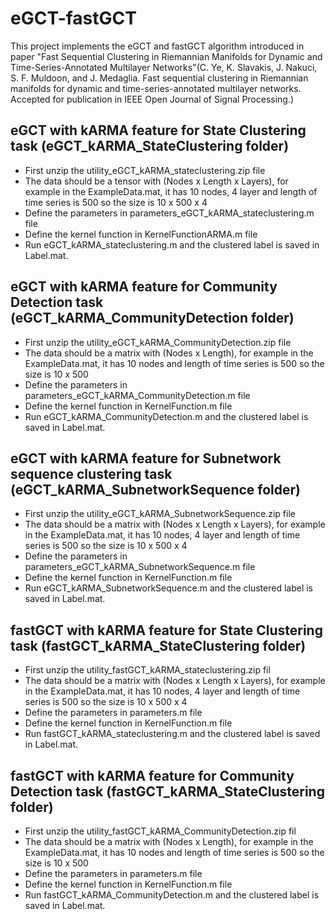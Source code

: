 # eGCT-fastGCT
This project implements the eGCT and fastGCT algorithm introduced in paper "Fast Sequential Clustering in Riemannian Manifolds for Dynamic and Time-Series-Annotated Multilayer 
Networks"(C. Ye, K. Slavakis, J. Nakuci, S. F. Muldoon, and J. Medaglia. Fast sequential clustering in Riemannian manifolds for dynamic and time-series-annotated multilayer networks. Accepted for publication in IEEE Open Journal of Signal Processing.)

## eGCT with kARMA feature for State Clustering task (eGCT_kARMA_StateClustering folder)
* First unzip the utility_eGCT_kARMA_stateclustering.zip file
* The data should be a tensor with (Nodes x Length x Layers), for example in the ExampleData.mat, it has 10 nodes, 4 layer and length of time series is 500 so the size is 10 x 500 x 4
* Define the parameters in parameters_eGCT_kARMA_stateclustering.m file
* Define the kernel function in KernelFunctionARMA.m file
* Run eGCT_kARMA_stateclustering.m and the clustered label is saved in Label.mat.

## eGCT with kARMA feature for Community Detection task (eGCT_kARMA_CommunityDetection folder)
* First unzip the utility_eGCT_kARMA_CommunityDetection.zip file
* The data should be a matrix with (Nodes x Length), for example in the ExampleData.mat, it has 10 nodes and length of time series is 500 so the size is 10 x 500
* Define the parameters in parameters_eGCT_kARMA_CommunityDetection.m file
* Define the kernel function in KernelFunction.m file
* Run eGCT_kARMA_CommunityDetection.m and the clustered label is saved in Label.mat.

## eGCT with kARMA feature for Subnetwork sequence clustering task (eGCT_kARMA_SubnetworkSequence folder)
* First unzip the utility_eGCT_kARMA_SubnetworkSequence.zip file
* The data should be a matrix with (Nodes x Length x Layers), for example in the ExampleData.mat, it has 10 nodes, 4 layer and length of time series is 500 so the size is 10 x 500 x 4
* Define the parameters in parameters_eGCT_kARMA_SubnetworkSequence.m file
* Define the kernel function in KernelFunction.m file
* Run eGCT_kARMA_SubnetworkSequence.m and the clustered label is saved in Label.mat.

## fastGCT with kARMA feature for State Clustering task (fastGCT_kARMA_StateClustering folder)
* First unzip the utility_fastGCT_kARMA_stateclustering.zip fil
* The data should be a matrix with (Nodes x Length x Layers), for example in the ExampleData.mat, it has 10 nodes, 4 layer and length of time series is 500 so the size is 10 x 500 x 4
* Define the parameters in parameters.m file
* Define the kernel function in KernelFunction.m file
* Run fastGCT_kARMA_stateclustering.m and the clustered label is saved in Label.mat.

## fastGCT with kARMA feature for Community Detection task (fastGCT_kARMA_StateClustering folder)
* First unzip the utility_fastGCT_kARMA_CommunityDetection.zip fil
* The data should be a matrix with (Nodes x Length), for example in the ExampleData.mat, it has 10 nodes and length of time series is 500 so the size is 10 x 500
* Define the parameters in parameters.m file
* Define the kernel function in KernelFunction.m file
* Run fastGCT_kARMA_CommunityDetection.m and the clustered label is saved in Label.mat.
